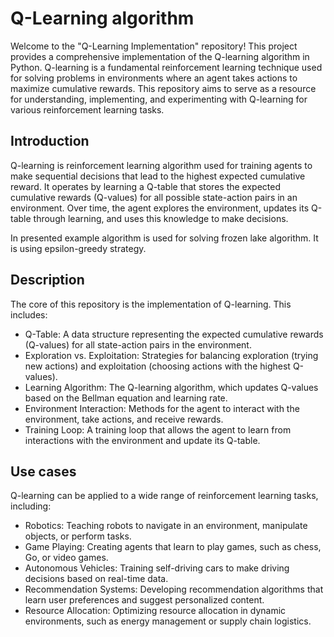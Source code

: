 # Q-Learning algorithm
Welcome to the "Q-Learning Implementation" repository! This project provides a comprehensive implementation of the Q-learning algorithm in Python. 
Q-learning is a fundamental reinforcement learning technique used for solving problems in environments where an agent takes actions to maximize cumulative rewards. 
This repository aims to serve as a resource for understanding, implementing, and experimenting with Q-learning for various reinforcement learning tasks.

## Introduction
Q-learning is reinforcement learning algorithm used for training agents to make sequential decisions that lead to the highest expected cumulative reward. 
It operates by learning a Q-table that stores the expected cumulative rewards (Q-values) for all possible state-action pairs in an environment. Over time, the agent 
explores the environment, updates its Q-table through learning, and uses this knowledge to make decisions.

In presented example algorithm is used for solving frozen lake algorithm. It is using epsilon-greedy strategy. 

## Description
The core of this repository is the implementation of Q-learning. This includes:
- Q-Table: A data structure representing the expected cumulative rewards (Q-values) for all state-action pairs in the environment.
- Exploration vs. Exploitation: Strategies for balancing exploration (trying new actions) and exploitation (choosing actions with the highest Q-values).
- Learning Algorithm: The Q-learning algorithm, which updates Q-values based on the Bellman equation and learning rate.
- Environment Interaction: Methods for the agent to interact with the environment, take actions, and receive rewards.
- Training Loop: A training loop that allows the agent to learn from interactions with the environment and update its Q-table.

## Use cases
Q-learning can be applied to a wide range of reinforcement learning tasks, including:
- Robotics: Teaching robots to navigate in an environment, manipulate objects, or perform tasks.
- Game Playing: Creating agents that learn to play games, such as chess, Go, or video games.
- Autonomous Vehicles: Training self-driving cars to make driving decisions based on real-time data.
- Recommendation Systems: Developing recommendation algorithms that learn user preferences and suggest personalized content.
- Resource Allocation: Optimizing resource allocation in dynamic environments, such as energy management or supply chain logistics.
